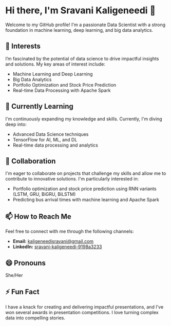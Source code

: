 # Hi there, I'm Sravani Kaligeneedi 👋

Welcome to my GitHub profile! I'm a passionate Data Scientist with a strong foundation in machine learning, deep learning, and big data analytics.

## 👀 Interests
I’m fascinated by the potential of data science to drive impactful insights and solutions. My key areas of interest include:
- Machine Learning and Deep Learning
- Big Data Analytics
- Portfolio Optimization and Stock Price Prediction
- Real-time Data Processing with Apache Spark

## 🌱 Currently Learning
I'm continuously expanding my knowledge and skills. Currently, I'm diving deep into:
- Advanced Data Science techniques
- TensorFlow for AI, ML, and DL
- Real-time data processing and analytics

## 💞️ Collaboration
I'm eager to collaborate on projects that challenge my skills and allow me to contribute to innovative solutions. I'm particularly interested in:
- Portfolio optimization and stock price prediction using RNN variants (LSTM, GRU, BiGRU, BiLSTM)
- Predicting bus arrival times with machine learning and Apache Spark

## 📫 How to Reach Me
Feel free to connect with me through the following channels:
- **Email:** [kaligeneedisravani@gmail.com](mailto:kaligeneedisravani@gmail.com)
- **LinkedIn:** [sravani-kaligeneedi-9198a3233](https://www.linkedin.com/in/sravani-kaligeneedi-9198a3233)

## 😄 Pronouns
She/Her

## ⚡ Fun Fact
I have a knack for creating and delivering impactful presentations, and I've won several awards in presentation competitions. I love turning complex data into compelling stories.

<!---
Sravani-kaligeneedi/Sravani-kaligeneedi is a ✨ special ✨ repository because its `README.md` (this file) appears on your GitHub profile.
You can click the Preview link to take a look at your changes.
--->

